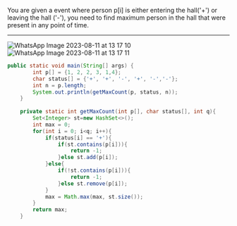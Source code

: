 You are given a event where person p[i] is either entering the hall('+') or leaving the hall ('-'), you need to find maximum person in the hall that were present in any point of time.

<hr>

![WhatsApp Image 2023-08-11 at 13 17 10](https://github.com/hiimvikash/DSA-EndGame/assets/71629248/cb571fd3-df87-46ff-a184-4139607277a5)
![WhatsApp Image 2023-08-11 at 13 17 11](https://github.com/hiimvikash/DSA-EndGame/assets/71629248/24f83967-800e-4da6-9b71-267f64769d04)

```java
public static void main(String[] args) {
        int p[] = {1, 2, 2, 3, 1,4};
        char status[] = {'+', '+', '-', '+', '-','-'};
        int n = p.length;
        System.out.println(getMaxCount(p, status, n));
    }
    
    private static int getMaxCount(int p[], char status[], int q){
        Set<Integer> st=new HashSet<>();
        int max = 0;
        for(int i = 0; i<q; i++){
            if(status[i] == '+'){
                if(st.contains(p[i])){
                    return -1;
                }else st.add(p[i]);
            }else{
                if(!st.contains(p[i])){
                    return -1;
                }else st.remove(p[i]);
            }
            max = Math.max(max, st.size());
        }
        return max;
    }
```
